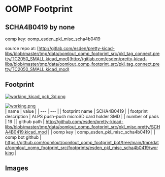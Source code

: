 # OOMP Footprint  
## SCHA4B0419  by none  
  
oomp key: oomp_esden_pkl_misc_scha4b0419  
  
source repo at: [http://gitlab.com/esden/pretty-kicad-libs/blob/master/tmp/data/oomlout_oomp_footprint_src/pkl_tag_connect.pretty/TC2050_SMALL.kicad_mod](http://gitlab.com/esden/pretty-kicad-libs/blob/master/tmp/data/oomlout_oomp_footprint_src/pkl_tag_connect.pretty/TC2050_SMALL.kicad_mod)  
## Footprint  
  
[![working_kicad_pcb_3d.png](working_kicad_pcb_3d_600.png)](working_kicad_pcb_3d.png)  
  
[![working.png](working_600.png)](working.png)  
| name | value | 
| --- | --- | 
| footprint name | SCHA4B0419 | 
| footprint description | ALPS push-push microSD card holder SMD | 
| number of pads | 16 | 
| github path | http://github.com/esden/pretty-kicad-libs/blob/master/tmp/data/oomlout_oomp_footprint_src/pkl_misc.pretty/SCHA4B0419.kicad_mod | 
| oomp key | oomp_esden_pkl_misc_scha4b0419 | 
| oomp bot github | https://github.com/oomlout/oomlout_oomp_footprint_bot/tree/main/tmp/data/oomlout_oomp_footprint_src/footprints/esden_pkl_misc_scha4b0419/working | 
## Images  
